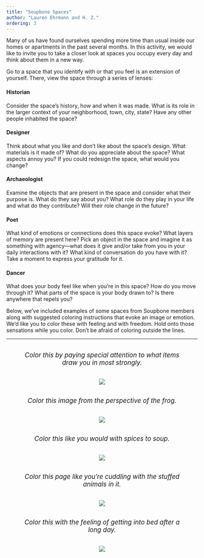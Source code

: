 ```yaml
---
title: "Soupbone Spaces"
author: "Lauren Ehrmann and H. Z."
ordering: 3
---
```


Many of us have found ourselves spending more time than usual inside our homes or apartments in the past several months. In this activity, we would like to invite you to take a closer look at spaces you occupy every day and think about them in a new way.

Go to a space that you identify with or that you feel is an extension of yourself. There, view the space through a series of lenses:

#### Historian

Consider the space’s history, how and when it was made. What is its role in the larger context of your neighborhood, town, city, state? Have any other people inhabited the space?

#### Designer

Think about what you like and don’t like about the space’s design. What materials is it made of? What do you appreciate about the space? What aspects annoy you? If you could redesign the space, what would you change?

#### Archaeologist

Examine the objects that are present in the space and consider what their purpose is. What do they say about you? What role do they play in your life and what do they contribute? Will their role change in the future?

#### Poet

What kind of emotions or connections does this space evoke? What layers of memory are present here? Pick an object in the space and imagine it as something with agency—what does it give and/or take from you in your daily interactions with it? What kind of conversation do you have with it? Take a moment to express your gratitude for it.

#### Dancer

What does your body feel like when you’re in this space? How do you move through it? What parts of the space is your body drawn to? Is there anywhere that repels you?

Below, we’ve included examples of some spaces from Soupbone members along with suggested coloring instructions that evoke an image or emotion. We’d like you to color these with feeling and with freedom. Hold onto those sensations while you color. Don’t be afraid of coloring outside the lines.

<hr>

<figure>
    <figcaption>Color this by paying special attention to what items draw you in most strongly.</figcaption>
    <img src="/assets/zine/z3/soupbone-spaces/Margaret.jpg">
</figure>

<figure>
    <figcaption>Color this image from the perspective of the frog.</figcaption>
    <img src="/assets/zine/z3/soupbone-spaces/Calla.jpg">
</figure>

<figure>
    <figcaption>Color this like you would with spices to soup.</figcaption>
    <img src="/assets/zine/z3/soupbone-spaces/Phoebe.jpg">
</figure>

<figure>
    <figcaption>Color this page like you’re cuddling with the stuffed animals in it.</figcaption>
    <img src="/assets/zine/z3/soupbone-spaces/Holly.jpg">
</figure>

<figure>
    <figcaption>Color this with the feeling of getting into bed after a long day.</figcaption>
    <img src="/assets/zine/z3/soupbone-spaces/Kate.jpg">
</figure>

<style>
    figure {
        text-align: center;
    }
    figcaption {
        font-style: italic;
        font-size: larger;
        margin-top: 2rem;
        margin-bottom: 2rem;
    }
</style>
